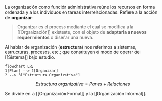 La organización como función administrativa reúne los recursos en forma ordenada y a los individuos en tareas interrelacionadas. Refiere a la acción de **organizar**:

>Organizar es el proceso mediante el cual se modifica a la [[Organización]] existente, con el objeto de **adaptarla a nuevos requerimientos** o diseñar una nueva.

Al hablar de organización (**estructura**) nos referimos a sistemas, estructuras, procesos, etc.; que constituyen el modo de operar del [[Sistema]] bajo estudio.

```mermaid
flowchart LR;
1[Plan] --> 2[Organizar]
2 --> 3["Estructura Organizativa"]
```

$$Estructura \ organizativa = Partes + Relaciones$$

Se divide en la [[Organización Formal]] y la [[Organización Informal]].
